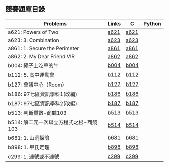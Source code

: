 ## 競賽題庫目錄

|Problems|Links|C|Python|
|-|-|-|-|
|a621: Powers of Two|[a621](Contents/a621/a621.md)|[a621](Contents/a621/a621.c)||
|a623: 3. Combination|[a623](Contents/a623/a623.md)|[a623](Contents/a623/a623.c)||
|a861: 1. Secure the Perimeter|[a861](Contents/a861/a861.md)|[a861](Contents/a861/a861.c)||
|a862: 2. My Dear Friend VIR|[a862](Contents/a862/a862.md)|[a862](Contents/a862/a862.c)||
|b004: 繩子上吃草的牛|[b004](Contents/b004/b004.md)|[b004](Contents/b004/b004.c)||
|b112: 5. 高中運動會|[b112](Contents/b112/b112.md)|[b112](Contents/b112/b112.c)||
|b127: 會議中心（Room）|[b127](Contents/b127/b127.md)|[b127](Contents/b127/b127.c)||
|b186: 97七區資訊學科1(改編)|[b186](Contents/b186/b186.md)|[b186](Contents/b186/b186.c)||
|b187: 97七區資訊學科2(改編)|[b187](Contents/b187/b187.md)|[b187](Contents/b187/b187.c)||
|b513: 判斷質數-商競103|[b513](Contents/b513/b513.md)|[b513](Contents/b513/b513.c)||
|b514: 解二元一次聯立方程式之根-商競103|[b514](Contents/b514/b514.md)|[b514](Contents/b514/b514.c)||
|b681: 1. 山洞探險|[b681](Contents/b681/b681.md)|[b681](Contents/b681/b681.c)||
|b898: 1. 畢氏定理|[b898](Contents/b898/b898.md)|[b898](Contents/b898/b898.c)||
|c299: 1. 連號或不連號|[c299](Contents/c299/c299.md)|[c299](Contents/c299/c299.c)||
